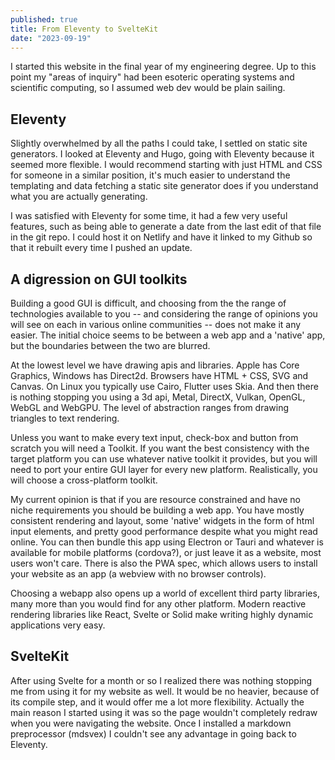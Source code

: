 ```yaml
---
published: true
title: From Eleventy to SvelteKit
date: "2023-09-19"
---
```


I started this website in the final year of my engineering degree. Up to this point my "areas of inquiry" had been esoteric operating systems and scientific computing, so I assumed web dev would be plain sailing.

## Eleventy

Slightly overwhelmed by all the paths I could take, I settled on static site generators. I looked at Eleventy and Hugo, going with Eleventy because it seemed more flexible. I would recommend starting with just HTML and CSS for someone in a similar position, it's much easier to understand the templating and data fetching a static site generator does if you understand what you are actually generating.

I was satisfied with Eleventy for some time, it had a few very useful features, such as being able to generate a date from the last edit of that file in the git repo. I could host it on Netlify and have it linked to my Github so that it rebuilt every time I pushed an update.

## A digression on GUI toolkits

Building a good GUI is difficult, and choosing from the the range of technologies available to you -- and considering the range of opinions you will see on each in various online communities -- does not make it any easier. The initial choice seems to be between a web app and a 'native' app, but the boundaries between the two are blurred.

At the lowest level we have drawing apis and libraries. Apple has Core Graphics, Windows has Direct2d. Browsers have HTML + CSS, SVG and Canvas. On Linux you typically use Cairo, Flutter uses Skia. And then there is nothing stopping you using a 3d api, Metal, DirectX, Vulkan, OpenGL, WebGL and WebGPU. The level of abstraction ranges from drawing triangles to text rendering.

Unless you want to make every text input, check-box and button from scratch you will need a Toolkit. If you want the best consistency with the target platform you can use whatever native toolkit it provides, but you will need to port your entire GUI layer for every new platform. Realistically, you will choose a cross-platform toolkit.

My current opinion is that if you are resource constrained and have no niche requirements you should be building a web app. You have mostly consistent rendering and layout, some 'native' widgets in the form of html input elements, and pretty good performance despite what you might read online. You can then bundle this app using Electron or Tauri and whatever is available for mobile platforms (cordova?), or just leave it as a website, most users won't care. There is also the PWA spec, which allows users to install your website as an app (a webview with no browser controls).

Choosing a webapp also opens up a world of excellent third party libraries, many more than you would find for any other platform. Modern reactive rendering libraries like React, Svelte or Solid make writing highly dynamic applications very easy. 


## SvelteKit

After using Svelte for a month or so I realized there was nothing stopping me from using it for my website as well. It would be no heavier, because of its compile step, and it would offer me a lot more flexibility. Actually the main reason I started using it was so the page wouldn't completely redraw when you were navigating the website. Once I installed a markdown preprocessor (mdsvex) I couldn't see any advantage in going back to Eleventy.

